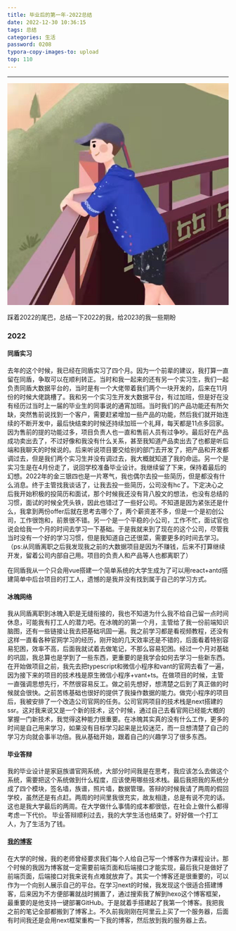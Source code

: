 ```yaml
---
title: 毕业后的第一年-2022总结
date: 2022-12-30 10:36:15
tags: 总结
categories: 生活
password: 0208
typora-copy-images-to: upload
top: 110
---
```


***

![image-20221230094407153](https://raw.githubusercontent.com/rht-fsang/md-image/master/img/image-20221230094407153.png)

踩着2022的尾巴，总结一下2022的我，给2023的我一些期盼

<!--more-->

### 2022

#### 同盾实习

去年的这个时候，我已经在同盾实习了四个月。因为一个前辈的建议，我打算一直留在同盾，争取可以在顺利转正。当时和我一起来的还有另一个实习生，我们一起负责同盾大数据平台的，当时是有一个大佬带着我们两个一块开发的，后来在11月份的时候大佬跳槽了。我和另一个实习生开发大数据平台，有过加班，但是好在没有经历过当时上一届的毕业生的同事说的通宵加班。当时我们的产品功能还有所欠缺，突然售前说找到一个客户，需要赶紧增加一些产品的功能，然后我们就开始连续的不断开发中，最后快结束的时候还持续加班一个礼拜，每天都是11点多回家。因为售前的提的功能过多，项目负责人也一直和售前人员有过争吵。最后好在产品成功卖出去了，不过好像和我没有什么关系，甚至我知道产品卖出去了也都是听后端和我聊天的时候说的。后来听说项目要交给别的部门去开发了，把产品和开发都调过去，但是我们两个实习生并没有调过去，我大概就知道了我的命运。另一个是实习生是在4月份走了，说回学校准备毕业设计。我继续留了下来，保持着最后的幻想。2022年的金三银四也是一片寒气，我也偶尔去投一些简历，但是都没有什么消息。终于主管找我谈话了，让我去投一些简历，公司没有hc了。下定决心之后我开始积极的投简历和面试，那个时候我还没有背八股文的想法，也没有总结的习惯，面试的时候全凭头铁，因此也错过了一些好公司。不知道是因为紧张还是什么，我拿到两份offer后就在思考去哪个了，两个薪资差不多，但是一个是初创公司，工作很饱和，前景很不错。另一个是一个平稳的小公司，工作不忙，面试官也说会给我一个月的时间去学习一下基础。于是我就来到了现在的这个公司，尽管我当时没有一个好的学习习惯，但是我知道自己还很菜，需要更多的时间去学习。（ps:从同盾离职之后我发现我之前的大数据项目是因为不赚钱，后来不打算继续开发，留着公司内部自己用。项目的负责人和产品等人也都离职了）

在同盾我从一个只会用vue搭建一个简单系统的大学生成为了可以用react+antd搭建简单中后台项目的打工人，遗憾的是我并没有找到属于自己的学习方式。

#### 冰魄网络

我从同盾离职到冰魄入职是无缝衔接的，我也不知道为什么我不给自己留一点时间休息，可能我有打工人的潜力吧。在冰魄的的第一个月，主管给了我一份前端知识脑图，还有一些链接让我去把基础巩固一遍。我之前学习都是看视频教程，还没有这样一直看各种官网学习的经历，刚开始的几天效率还是不错的，后面看着特别容易犯困，效率不高，后面我就试着去做笔记，不那么容易犯困。经过一个月对基础的巩固，我总算也是学到了一些东西，更重要的是我学会如何去学习一些新东西。在开始做项目之前，我先去把typescript和微信小程序和vant的官网去看了一遍，因为接下来的项目的技术栈是原生微信小程序+vant+ts。在做项目的时候，主管一直强调思想先行，不然很容易反工。做之前先想好，想清楚之后到了真正做的时候就会很快。之前苦练基础也很好的提供了我操作数据的能力。做完小程序的项目后，我被安排了一个改造公司官网的任务。公司官网项目的技术栈是next搭建的ssr。这对我来说又是一个新的技术，这个时候，通过自己去看官网已经能大概的掌握一门新技术，我觉得这种能力很重要。在冰魄其实真的没有什么工作，更多的时间是自己用来学习，如果没有目标学习起来是比较迷茫，而一旦想清楚了自己的学习方向就会事半功倍。我从基础开始，跟着自己的兴趣学习了很多东西。

#### 毕业答辩

我的毕业设计是家庭族谱官网系统，大部分时间我是在思考，我应该怎么去做这个系统，需要把这个系统做到什么程度，应该使用哪些技术栈。最后我把我的系统分成了四个模块，签名墙，族谱，照片墙，数据管理。答辩的时候我请了两周的假回学校，虽然还是有点赶。两周的时间里我很充实，故友相逢，总是有说不完的话。这也是我大学最后的两周。在大学做什么事情的成本都很低，在社会上做什么都得考虑一下代价。 毕业答辩顺利过去，我的大学生活也结束了。好好做一个打工人，为了生活为了钱。

#### [我的博客](https://rht-fsang.github.io/fsang/)

在大学的时候，我的老师曾经要求我们每个人给自己写一个博客作为课程设计。那个时候的我因为博客就一定需要前端页面和后端接口才能实现，最后我只是做好了前端页面，后端接口对我来说有点难就放弃了。其实一个博客还是很重要的，可以作为一个向别人展示自己的平台。在学习next的时候，我发现这个很适合搭建博客，后来因为不方便部署就战时搁置了，通过搜索我了解到hexo这个博客框架，最重要的是他支持一键部署GitHub。于是就着手搭建起了我第一个博客。我把我之前的笔记全部都搬到了博客上。不久前我刚刚在阿里云上买了一个服务器，后面有时间我还是会用next框架重构一下我的博客，然后放到我的服务器上去。
